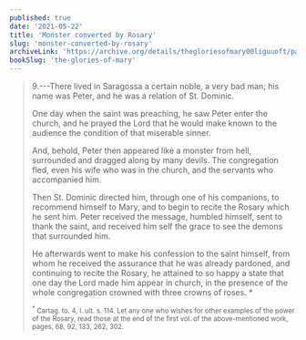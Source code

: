 ```yaml
---
published: true
date: '2021-05-22'
title: 'Monster converted by Rosary'
slug: 'monster-converted-by-rosary'
archiveLink: 'https://archive.org/details/thegloriesofmary00liguuoft/page/686?view=theater'
bookSlug: 'the-glories-of-mary'
---
```


> 9.---There lived in Saragossa a certain noble, a very bad man; his name was Peter, and he was a relation of St. Dominic.
>
> One day when the saint was preaching, he saw Peter enter the church, and he prayed the Lord that he would make known to the audience the condition of that miserable sinner.
>
> And, behold, Peter then appeared like a monster from hell, surrounded and dragged along by many devils. The congregation fled, even his wife who was in the church, and the servants who accompanied him.
>
> Then St. Dominic directed him, through one of his companions, to recommend himself to Mary, and to begin to recite the Rosary which he sent him. Peter received the message, humbled himself, sent to thank the saint, and received him self the grace to see the demons that surrounded him.
>
> He afterwards went to make his confession to the saint himself, from whom he received the assurance that he was already pardoned, and continuing to recite the Rosary, he attained to so happy a state that one day the Lord made him appear in church, in the presence of the whole congregation crowned with three crowns of roses. *
>
> <small><sup>\*</sup> Cartag. to. 4, l. ult. s. 114. Let any one who wishes for other examples of the power of the Rosary, read those at the end of the first vol. of the above-mentioned work, pages, 68, 92, 133, 262, 302.</small>